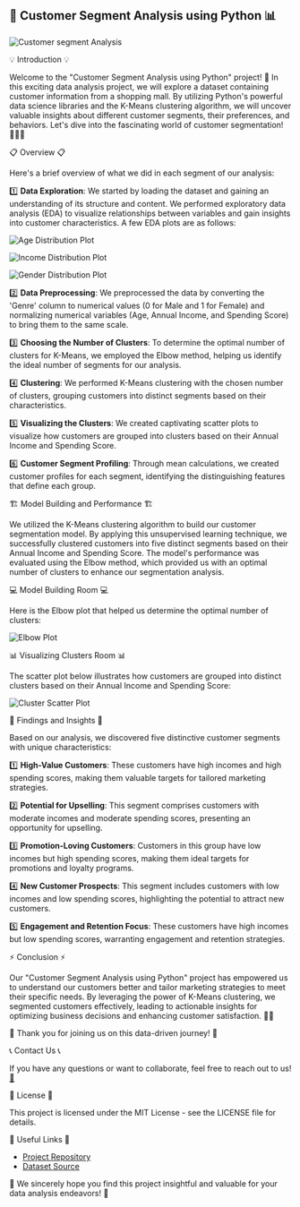 ## 🚀 Customer Segment Analysis using Python 📊

![Customer segment Analysis](https://github.com/Ekshiv/INTERNSAVY-s_TASK/assets/99724929/d83431ab-2f8b-48d5-859b-134353bd4b4b)


💡 Introduction 💡

Welcome to the "Customer Segment Analysis using Python" project! 🎉 In this exciting data analysis project, we will explore a dataset containing customer information from a shopping mall. By utilizing Python's powerful data science libraries and the K-Means clustering algorithm, we will uncover valuable insights about different customer segments, their preferences, and behaviors. Let's dive into the fascinating world of customer segmentation! 🕵️‍♂️💼

📋 Overview 📋

Here's a brief overview of what we did in each segment of our analysis:

1️⃣ **Data Exploration**: We started by loading the dataset and gaining an understanding of its structure and content. We performed exploratory data analysis (EDA) to visualize relationships between variables and gain insights into customer characteristics. A few EDA plots are as follows:

![Age Distribution Plot](https://github.com/Ekshiv/INTERNSAVY-s_TASK/assets/99724929/2447e337-37d5-45ab-8730-864c171168f9)

![Income Distribution Plot](https://github.com/Ekshiv/INTERNSAVY-s_TASK/assets/99724929/3b5308b4-ff4c-4b2b-a167-fe3b123bcc37)


![Gender Distribution Plot](https://github.com/Ekshiv/INTERNSAVY-s_TASK/assets/99724929/891cad97-2975-43aa-93bf-25a5601408a4)

2️⃣ **Data Preprocessing**: We preprocessed the data by converting the 'Genre' column to numerical values (0 for Male and 1 for Female) and normalizing numerical variables (Age, Annual Income, and Spending Score) to bring them to the same scale.

3️⃣ **Choosing the Number of Clusters**: To determine the optimal number of clusters for K-Means, we employed the Elbow method, helping us identify the ideal number of segments for our analysis.

4️⃣ **Clustering**: We performed K-Means clustering with the chosen number of clusters, grouping customers into distinct segments based on their characteristics.

5️⃣ **Visualizing the Clusters**: We created captivating scatter plots to visualize how customers are grouped into clusters based on their Annual Income and Spending Score.

6️⃣ **Customer Segment Profiling**: Through mean calculations, we created customer profiles for each segment, identifying the distinguishing features that define each group.

🏗️ Model Building and Performance 🏗️

We utilized the K-Means clustering algorithm to build our customer segmentation model. By applying this unsupervised learning technique, we successfully clustered customers into five distinct segments based on their Annual Income and Spending Score. The model's performance was evaluated using the Elbow method, which provided us with an optimal number of clusters to enhance our segmentation analysis.

💻 Model Building Room 💻

Here is the Elbow plot that helped us determine the optimal number of clusters:

![Elbow Plot](https://github.com/Ekshiv/INTERNSAVY-s_TASK/assets/99724929/8a93243d-286b-41b2-9268-674b8229af62)

📊 Visualizing Clusters Room 📊

The scatter plot below illustrates how customers are grouped into distinct clusters based on their Annual Income and Spending Score:

![Cluster Scatter Plot](https://github.com/Ekshiv/INTERNSAVY-s_TASK/assets/99724929/85757a91-cf08-4a6e-969b-552dc35b299a)

📝 Findings and Insights 📝

Based on our analysis, we discovered five distinctive customer segments with unique characteristics:

1️⃣ **High-Value Customers**: These customers have high incomes and high spending scores, making them valuable targets for tailored marketing strategies.

2️⃣ **Potential for Upselling**: This segment comprises customers with moderate incomes and moderate spending scores, presenting an opportunity for upselling.

3️⃣ **Promotion-Loving Customers**: Customers in this group have low incomes but high spending scores, making them ideal targets for promotions and loyalty programs.

4️⃣ **New Customer Prospects**: This segment includes customers with low incomes and low spending scores, highlighting the potential to attract new customers.

5️⃣ **Engagement and Retention Focus**: These customers have high incomes but low spending scores, warranting engagement and retention strategies.

⚡ Conclusion ⚡

Our "Customer Segment Analysis using Python" project has empowered us to understand our customers better and tailor marketing strategies to meet their specific needs. By leveraging the power of K-Means clustering, we segmented customers effectively, leading to actionable insights for optimizing business decisions and enhancing customer satisfaction. 🎯🚀

🌟 Thank you for joining us on this data-driven journey! 🌟

📞 Contact Us 📞

If you have any questions or want to collaborate, feel free to reach out to us! [📧](ekshiv1896@gmail.com)

📜 License 📜

This project is licensed under the MIT License - see the LICENSE file for details.

🔗 Useful Links 🔗

- [Project Repository](https://github.com/Ekshiv/INTERNSAVY-s_TASK)
- [Dataset Source](https://www.kaggle.com/datasets/vjchoudhary7/customer-segmentation-tutorial-in-python)

🙏 We sincerely hope you find this project insightful and valuable for your data analysis endeavors! 🙏
